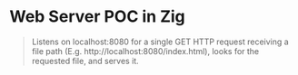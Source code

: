 # Web Server POC in Zig

> Listens on localhost:8080 for a single GET HTTP request receiving a file path (E.g. http://localhost:8080/index.html), looks for the requested file, and serves it.
